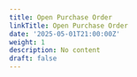 ```yaml
---
title: Open Purchase Order
linkTitle: Open Purchase Order
date: '2025-05-01T21:00:00Z'
weight: 1
description: No content
draft: false
---
```



